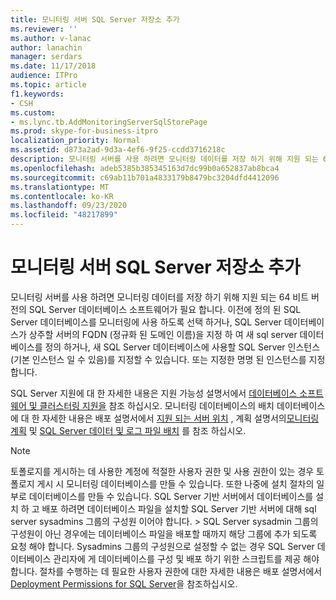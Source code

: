 ```yaml
---
title: 모니터링 서버 SQL Server 저장소 추가
ms.reviewer: ''
ms.author: v-lanac
author: lanachin
manager: serdars
ms.date: 11/17/2018
audience: ITPro
ms.topic: article
f1.keywords:
- CSH
ms.custom:
- ms.lync.tb.AddMonitoringServerSqlStorePage
ms.prod: skype-for-business-itpro
localization_priority: Normal
ms.assetid: d873a2ad-9d3a-4ef6-9f25-ccdd3716218c
description: 모니터링 서버를 사용 하려면 모니터링 데이터를 저장 하기 위해 지원 되는 64 비트 버전의 SQL Server 데이터베이스 소프트웨어가 필요 합니다. 이전에 정의 된 SQL Server 데이터베이스를 모니터링에 사용 하도록 선택 하거나, SQL Server 데이터베이스가 상주할 서버의 FQDN (정규화 된 도메인 이름)을 지정 하 여 새 sql server 데이터베이스를 정의 하거나, 새 SQL Server 데이터베이스에 사용할 SQL Server 인스턴스 (기본 인스턴스 일 수 있음)를 지정할 수 있습니다. 또는 지정한 명명 된 인스턴스를 지정 합니다.
ms.openlocfilehash: adeb5385b385345163d7dc99b0a652837ab8bca4
ms.sourcegitcommit: c69ab11b701a4833179b8479bc3204dfd4412096
ms.translationtype: MT
ms.contentlocale: ko-KR
ms.lasthandoff: 09/23/2020
ms.locfileid: "48217899"
---
```

# <a name="add-monitoring-server-sql-server-store"></a>모니터링 서버 SQL Server 저장소 추가

모니터링 서버를 사용 하려면 모니터링 데이터를 저장 하기 위해 지원 되는 64 비트 버전의 SQL Server 데이터베이스 소프트웨어가 필요 합니다. 이전에 정의 된 SQL Server 데이터베이스를 모니터링에 사용 하도록 선택 하거나, SQL Server 데이터베이스가 상주할 서버의 FQDN (정규화 된 도메인 이름)을 지정 하 여 새 sql server 데이터베이스를 정의 하거나, 새 SQL Server 데이터베이스에 사용할 SQL Server 인스턴스 (기본 인스턴스 일 수 있음)를 지정할 수 있습니다. 또는 지정한 명명 된 인스턴스를 지정 합니다.

SQL Server 지원에 대 한 자세한 내용은 지원 가능성 설명서에서 [데이터베이스 소프트웨어 및 클러스터링 지원을](https://technet.microsoft.com/library/e05d0032-bbea-4e61-987d-d07b1c045fd5.aspx) 참조 하십시오. 모니터링 데이터베이스의 배치 데이터베이스에 대 한 자세한 내용은 배포 설명서에서 [지원 되는 서버 위치](https://technet.microsoft.com/library/3be990a1-5485-4b83-b73f-947ac97821f9.aspx) , 계획 설명서의[모니터링 계획](https://technet.microsoft.com/library/26cead5a-183c-42f1-a4b0-0e8d61c6159d.aspx) 및 [SQL Server 데이터 및 로그 파일 배치](https://technet.microsoft.com/library/67aa525b-8aa3-474f-827e-8e1d4697f30f.aspx) 를 참조 하십시오.

> [!NOTE]
> 토폴로지를 게시하는 데 사용한 계정에 적절한 사용자 권한 및 사용 권한이 있는 경우 토폴로지 게시 시 모니터링 데이터베이스를 만들 수 있습니다. 또한 나중에 설치 절차의 일부로 데이터베이스를 만들 수 있습니다. SQL Server 기반 서버에서 데이터베이스를 설치 하 고 배포 하려면 데이터베이스 파일을 설치할 SQL Server 기반 서버에 대해 sql server sysadmins 그룹의 구성원 이어야 합니다. > SQL Server sysadmin 그룹의 구성원이 아닌 경우에는 데이터베이스 파일을 배포할 때까지 해당 그룹에 추가 되도록 요청 해야 합니다. Sysadmins 그룹의 구성원으로 설정할 수 없는 경우 SQL Server 데이터베이스 관리자에 게 데이터베이스를 구성 및 배포 하기 위한 스크립트를 제공 해야 합니다. 절차를 수행하는 데 필요한 사용자 권한에 대한 자세한 내용은 배포 설명서에서 [Deployment Permissions for SQL Server](https://technet.microsoft.com/library/56ea0c02-bcf5-4d45-aa13-570531c29074.aspx)을 참조하십시오.


